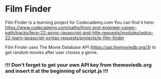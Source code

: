 # Film Finder
Film Finder is a learning project for Codecademy.com
You can find it here:
https://www.codecademy.com/paths/front-end-engineer-career-path/tracks/fecp-22-async-javascript-and-http-requests/modules/wdcp-22-learn-javascript-syntax-requests/projects/js-film-finder

Film Finder uses The Movie Database API (https://api.themoviedb.org/3) to get random movies after user choses a genre.

### !!! Don't forget to get your own API key from themoviedb.org and insert it at the beginning of script.js !!!

